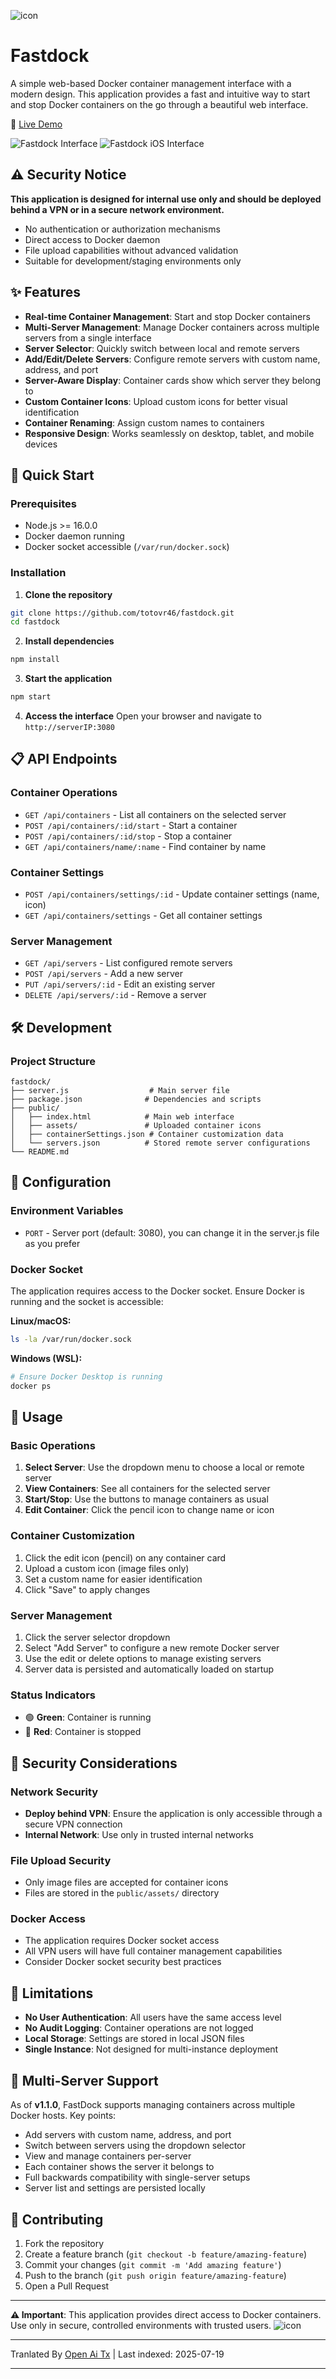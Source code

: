 ![icon](https://raw.githubusercontent.com/totovr46/fastdock/main/Icon2Nobg.png)

# Fastdock

A simple web-based Docker container management interface with a modern design. This application provides a fast and intuitive way to start and stop Docker containers on the go through a beautiful web interface.

🎯 [Live Demo](https://fastdock.salvatoremusumeci.com)

![Fastdock Interface](https://raw.githubusercontent.com/totovr46/fastdock/main/fast-demo.png)
![Fastdock iOS Interface](https://raw.githubusercontent.com/totovr46/fastdock/main/iphone.png)

## ⚠️ Security Notice

**This application is designed for internal use only and should be deployed behind a VPN or in a secure network environment.**

* No authentication or authorization mechanisms
* Direct access to Docker daemon
* File upload capabilities without advanced validation
* Suitable for development/staging environments only

## ✨ Features

* **Real-time Container Management**: Start and stop Docker containers
* **Multi-Server Management**: Manage Docker containers across multiple servers from a single interface
* **Server Selector**: Quickly switch between local and remote servers
* **Add/Edit/Delete Servers**: Configure remote servers with custom name, address, and port
* **Server-Aware Display**: Container cards show which server they belong to
* **Custom Container Icons**: Upload custom icons for better visual identification
* **Container Renaming**: Assign custom names to containers
* **Responsive Design**: Works seamlessly on desktop, tablet, and mobile devices

## 🚀 Quick Start

### Prerequisites

* Node.js >= 16.0.0
* Docker daemon running
* Docker socket accessible (`/var/run/docker.sock`)

### Installation

1. **Clone the repository**

```bash
git clone https://github.com/totovr46/fastdock.git
cd fastdock
```
2. **Install dependencies**


```bash
npm install
```
3. **Start the application**


```bash
npm start
```
4. **Access the interface**
   Open your browser and navigate to `http://serverIP:3080`

## 📋 API Endpoints

### Container Operations

* `GET /api/containers` - List all containers on the selected server
* `POST /api/containers/:id/start` - Start a container
* `POST /api/containers/:id/stop` - Stop a container
* `GET /api/containers/name/:name` - Find container by name

### Container Settings

* `POST /api/containers/settings/:id` - Update container settings (name, icon)
* `GET /api/containers/settings` - Get all container settings

### Server Management

* `GET /api/servers` - List configured remote servers
* `POST /api/servers` - Add a new server
* `PUT /api/servers/:id` - Edit an existing server
* `DELETE /api/servers/:id` - Remove a server

## 🛠️ Development

### Project Structure


```
fastdock/
├── server.js                  # Main server file
├── package.json              # Dependencies and scripts
├── public/
│   ├── index.html            # Main web interface
│   ├── assets/               # Uploaded container icons
│   ├── containerSettings.json # Container customization data
│   └── servers.json          # Stored remote server configurations
└── README.md
```
## 🔧 Configuration

### Environment Variables

* `PORT` - Server port (default: 3080), you can change it in the server.js file as you prefer

### Docker Socket

The application requires access to the Docker socket. Ensure Docker is running and the socket is accessible:

**Linux/macOS:**


```bash
ls -la /var/run/docker.sock
```
**Windows (WSL):**


```bash
# Ensure Docker Desktop is running
docker ps
```
## 🚦 Usage

### Basic Operations

1. **Select Server**: Use the dropdown menu to choose a local or remote server
2. **View Containers**: See all containers for the selected server
3. **Start/Stop**: Use the buttons to manage containers as usual
4. **Edit Container**: Click the pencil icon to change name or icon

### Container Customization

1. Click the edit icon (pencil) on any container card
2. Upload a custom icon (image files only)
3. Set a custom name for easier identification
4. Click "Save" to apply changes

### Server Management

1. Click the server selector dropdown
2. Select "Add Server" to configure a new remote Docker server
3. Use the edit or delete options to manage existing servers
4. Server data is persisted and automatically loaded on startup

### Status Indicators

* 🟢 **Green**: Container is running
* 🔴 **Red**: Container is stopped

## 🔐 Security Considerations

### Network Security

* **Deploy behind VPN**: Ensure the application is only accessible through a secure VPN connection
* **Internal Network**: Use only in trusted internal networks

### File Upload Security

* Only image files are accepted for container icons
* Files are stored in the `public/assets/` directory

### Docker Access

* The application requires Docker socket access
* All VPN users will have full container management capabilities
* Consider Docker socket security best practices

## 🚨 Limitations

* **No User Authentication**: All users have the same access level
* **No Audit Logging**: Container operations are not logged
* **Local Storage**: Settings are stored in local JSON files
* **Single Instance**: Not designed for multi-instance deployment

## 🛌 Multi-Server Support

As of **v1.1.0**, FastDock supports managing containers across multiple Docker hosts. Key points:

* Add servers with custom name, address, and port
* Switch between servers using the dropdown selector
* View and manage containers per-server
* Each container shows the server it belongs to
* Full backwards compatibility with single-server setups
* Server list and settings are persisted locally

## 🤝 Contributing

1. Fork the repository
2. Create a feature branch (`git checkout -b feature/amazing-feature`)
3. Commit your changes (`git commit -m 'Add amazing feature'`)
4. Push to the branch (`git push origin feature/amazing-feature`)
5. Open a Pull Request

---

**⚠️ Important**: This application provides direct access to Docker containers. Use only in secure, controlled environments with trusted users.
![icon](https://raw.githubusercontent.com/totovr46/fastdock/main/Icon.png)



---

Tranlated By [Open Ai Tx](https://github.com/OpenAiTx/OpenAiTx) | Last indexed: 2025-07-19

---